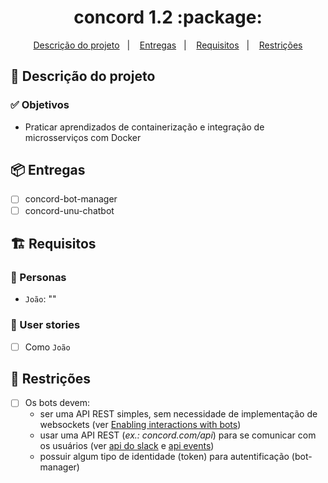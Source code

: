 <h1 align="center">
  concord 1.2 :package:
</h1>

<p align="center">
  <a href="#rocket-descrição-do-projeto">Descrição do projeto</a>&nbsp;&nbsp;&nbsp;|&nbsp;&nbsp;&nbsp;
  <a href="#package-entregas">Entregas</a>&nbsp;&nbsp;&nbsp;|&nbsp;&nbsp;&nbsp;
  <a href="#building_construction-requisitos">Requisitos</a>&nbsp;&nbsp;&nbsp;|&nbsp;&nbsp;&nbsp;
  <a href="#construction-restrições">Restrições</a>
</p>

## :rocket: Descrição do projeto


### :white_check_mark: Objetivos
* Praticar aprendizados de containerização e integração de microsserviços com Docker


## :package: Entregas
* [ ] concord-bot-manager
* [ ] concord-unu-chatbot

## :building_construction: Requisitos
### :busts_in_silhouette: Personas
* `João`: ""

### :pencil: User stories
* [ ] Como `João`

## :construction: Restrições
* [ ] Os bots devem: 
  * ser uma API REST simples, sem necessidade de implementação de websockets (ver [Enabling interactions with bots](https://api.slack.com/bot-users))
  * usar uma API REST (*ex.: concord.com/api*) para se comunicar com os usuários (ver [api do slack](https://api.slack.com/) e [api events](https://api.slack.com/events))
  * possuir algum tipo de identidade (token) para autentificação (bot-manager)

